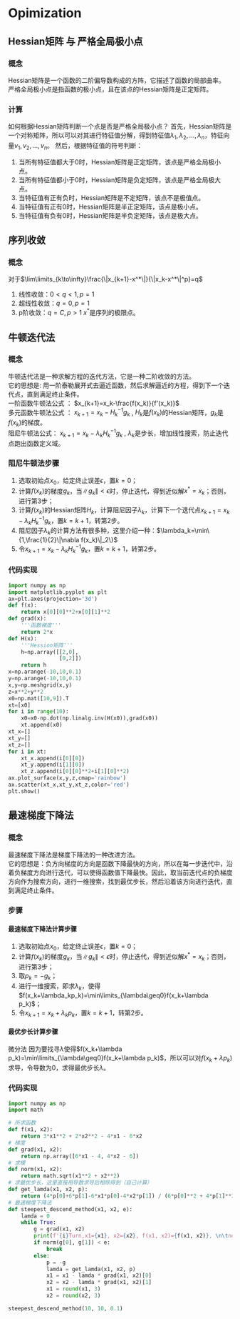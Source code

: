 # Opimization

## Hessian矩阵 与 严格全局极小点
### 概念
Hessian矩阵是一个函数的二阶偏导数构成的方阵，它描述了函数的局部曲率。
严格全局极小点是指函数的极小点，且在该点的Hessian矩阵是正定矩阵。
### 计算
如何根据Hessian矩阵判断一个点是否是严格全局极小点？
首先，Hessian矩阵是一个对称矩阵，所以可以对其进行特征值分解，得到特征值$\lambda_1,\lambda_2,...,\lambda_n$，特征向量$v_1,v_2,...,v_n$。
然后，根据特征值的符号判断：
1. 当所有特征值都大于0时，Hessian矩阵是正定矩阵，该点是严格全局极小点。
2. 当所有特征值都小于0时，Hessian矩阵是负定矩阵，该点是严格全局极大点。
3. 当特征值有正有负时，Hessian矩阵是不定矩阵，该点不是极值点。
4. 当特征值有正有0时，Hessian矩阵是半正定矩阵，该点是极小点。
5. 当特征值有负有0时，Hessian矩阵是半负定矩阵，该点是极大点。

## 序列收敛
### 概念
对于$\lim\limits_{k\to\infty}\frac{\|x_{k+1}-x^*\|}{\|x_k-x^*\|^p}=q$
1. 线性收敛：$0<q<1, p=1$
2. 超线性收敛：$q=0, p=1$
3. p阶收敛：$q=C, p>1$
$x^*$是序列的极限点。

## 牛顿迭代法
### 概念
牛顿迭代法是一种求解方程的迭代方法，它是一种二阶收敛的方法。  
它的思想是: 用一阶泰勒展开式去逼近函数，然后求解逼近的方程，得到下一个迭代点，直到满足终止条件。  
一阶函数牛顿法公式 ： $x_{k+1}=x_k-\frac{f(x_k)}{f'(x_k)}$  
多元函数牛顿法公式 ： $x_{k+1}=x_k-H_k^{-1}g_k$ , $H_k$是$f(x_k)$的Hessian矩阵，$g_k$是$f(x_k)$的梯度。  
阻尼牛顿法公式： $x_{k+1}=x_k-\lambda_kH_k^{-1}g_k$ , $\lambda_k$是步长，增加线性搜索，防止迭代点跑出函数定义域。
### 阻尼牛顿法步骤
1. 选取初始点$x_0$，给定终止误差$\epsilon$，置$k=0$；
2. 计算$f(x_k)$的梯度$g_k$，当$\|g_k\|<\epsilon$时，停止迭代，得到近似解$x^*=x_k$；否则，进行第3步；
3. 计算$f(x_k)$的Hessian矩阵$H_k$，计算阻尼因子$\lambda_k$，计算下一个迭代点$x_{k+1}=x_k-\lambda_kH_k^{-1}g_k$，置$k=k+1$，转第2步。
4. 阻尼因子$\lambda_k$的计算方法有很多种，这里介绍一种：$\lambda_k=\min\{1,\frac{1}{2}\|\nabla f(x_k)\|_2\}$
5. 令$x_{k+1}=x_k-\lambda_kH_k^{-1}g_k$，置$k=k+1$，转第2步。

### 代码实现
```python
import numpy as np
import matplotlib.pyplot as plt
ax=plt.axes(projection='3d')
def f(x):
    return x[0][0]**2+x[0][1]**2
def grad(x):
    '''函数梯度'''
    return 2*x
def H(x):
    '''Hession矩阵'''
    h=np.array([[2,0],
                [0,2]])
    return h
x=np.arange(-10,10,0.1)
y=np.arange(-10,10,0.1)
x,y=np.meshgrid(x,y)
z=x**2+y**2
x0=np.mat([10,9]).T
xt=[x0]
for i in range(10):
    x0=x0-np.dot(np.linalg.inv(H(x0)),grad(x0))
    xt.append(x0)
xt_x=[]
xt_y=[]
xt_z=[]
for i in xt:
    xt_x.append(i[0][0])
    xt_y.append(i[1][0])
    xt_z.append(i[0][0]**2+i[1][0]**2)
ax.plot_surface(x,y,z,cmap='rainbow')
ax.scatter(xt_x,xt_y,xt_z,color='red')
plt.show()
```

## 最速梯度下降法
### 概念
最速梯度下降法是梯度下降法的一种改进方法。  
它的思想是：负方向梯度的方向是函数下降最快的方向，所以在每一步迭代中，沿着负梯度方向进行迭代，可以使得函数值下降最快。因此，取当前迭代点的负梯度方向作为搜索方向，进行一维搜索，找到最优步长，然后沿着该方向进行迭代，直到满足终止条件。
### 步骤
#### 最速梯度下降法计算步骤
1. 选取初始点$x_0$，给定终止误差$\epsilon$，置$k=0$；
2. 计算$f(x_k)$的梯度$g_k$，当$\|g_k\|<\epsilon$时，停止迭代，得到近似解$x^*=x_k$；否则，进行第3步；
3. 取$p_k=-g_k$；
4. 进行一维搜索，即求$\lambda_k$，使得$f(x_k+\lambda_kp_k)=\min\limits_{\lambda\geq0}f(x_k+\lambda p_k)$；
5. 令$x_{k+1}=x_k+\lambda_kp_k$，置$k=k+1$，转第2步。
#### 最优步长计算步骤
微分法
因为要找寻$\lambda$使得$f(x_k+\lambda p_k)=\min\limits_{\lambda\geq0}f(x_k+\lambda p_k)$，所以可以对$f(x_k+\lambda p_k)$求导，令导数为0，求得最优步长$\lambda$。

### 代码实现
```python
import numpy as np
import math

# 所求函数
def f(x1, x2):
    return 3*x1**2 + 2*x2**2 - 4*x1 - 6*x2
# 梯度
def grad(x1, x2):
    return np.array([6*x1 - 4, 4*x2 - 6])
# 求模
def norm(x1, x2):
    return math.sqrt(x1**2 + x2**2)
# 求最优步长，这里直接用导数求导后相除得到（自己计算）
def get_lamda(x1, x2, p):
    return (4*p[0]+6*p[1]-6*x1*p[0]-4*x2*p[1]) / (6*p[0]**2 + 4*p[1]**2)
# 最速梯度下降法 
def steepest_descend_method(x1, x2, e):
    lamda = 0
    while True:
        g = grad(x1, x2)
        print(f'{i}Turn,x1={x1}, x2={x2}, f(x1, x2)={f(x1, x2)}, \n\tnorm = {norm(g[0], g[1])}, lamda = {lamda}, g = {g}')
        if norm(g[0], g[1]) < e:
            break
        else:
            p = -g
            lamda = get_lamda(x1, x2, p)
            x1 = x1 - lamda * grad(x1, x2)[0]
            x2 = x2 - lamda * grad(x1, x2)[1]
            x1 = round(x1, 3)
            x2 = round(x2, 3)

steepest_descend_method(10, 10, 0.1)
